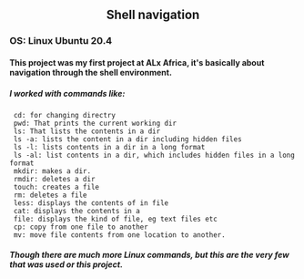 ##   <div align='center'>Shell navigation</div>
### OS: Linux Ubuntu 20.4

#### This project was my first project at ALx Africa, it's basically about navigation through the shell environment.


##### I worked with commands like:
     cd: for changing directry
     pwd: That prints the current working dir
     ls: That lists the contents in a dir
     ls -a: lists the content in a dir including hidden files
     ls -l: lists contents in a dir in a long format
     ls -al: list contents in a dir, which includes hidden files in a long format
     mkdir: makes a dir.
     rmdir: deletes a dir
     touch: creates a file
     rm: deletes a file
     less: displays the contents of in file
     cat: displays the contents in a 
     file: displays the kind of file, eg text files etc
     cp: copy from one file to another
     mv: move file contents from one location to another.
     
##### Though there are much more Linux commands, but this are the very few that was used or this project.
     
